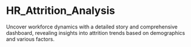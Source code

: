 # HR_Attrition_Analysis
Uncover workforce dynamics with a detailed story and comprehensive dashboard, revealing insights into attrition trends based on demographics and various factors.

